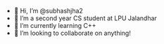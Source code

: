 - 👋 Hi, I’m @subhashjha2
- 👀 I’m a second year CS student at LPU Jalandhar
- 🌱 I’m currently learning C++
- 💞️ I’m looking to collaborate on anything!

<!---
subhashjha2/subhashjha2 is a ✨ special ✨ repository because its `README.md` (this file) appears on your GitHub profile.
You can click the Preview link to take a look at your changes.
--->
